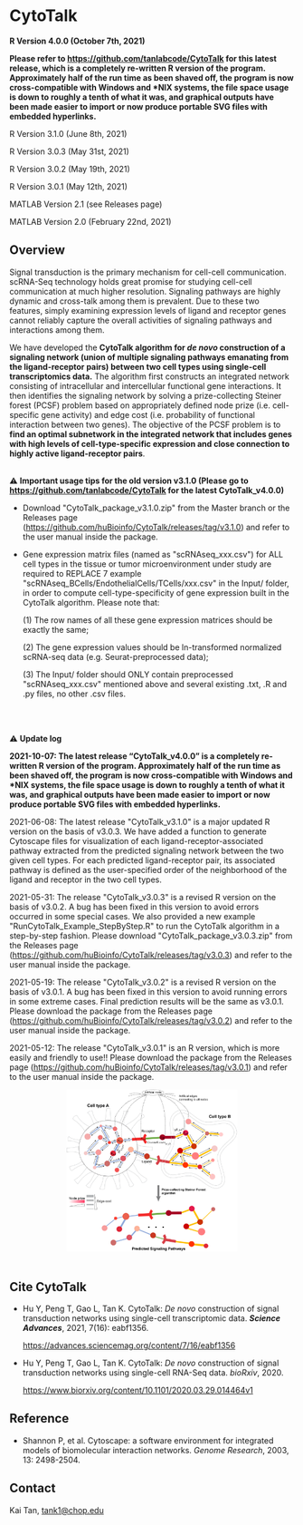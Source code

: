 CytoTalk 
================
**R Version 4.0.0 (October 7th, 2021)**

**Please refer to https://github.com/tanlabcode/CytoTalk for this latest release, which is a completely re-written R version of the program. Approximately half of the run time as been shaved off, the program is now cross-compatible with Windows and \*NIX systems, the file space usage is down to roughly a tenth of what it was, and graphical outputs have been made easier to import or now produce portable SVG files with embedded hyperlinks.**

R Version 3.1.0 (June 8th, 2021)

R Version 3.0.3 (May 31st, 2021)

R Version 3.0.2 (May 19th, 2021)

R Version 3.0.1 (May 12th, 2021)

MATLAB Version 2.1 (see Releases page)

MATLAB Version 2.0 (February 22nd, 2021) 


## Overview

Signal transduction is the primary mechanism for cell-cell communication. scRNA-Seq technology holds great promise for studying cell-cell communication at much higher resolution. Signaling pathways are highly dynamic and cross-talk among them is prevalent. Due to these two features, simply examining expression levels of ligand and receptor genes cannot reliably capture the overall activities of signaling pathways and interactions among them. 

We have developed the **CytoTalk algorithm for *de novo* construction of a signaling network (union of multiple signaling pathways emanating from the ligand-receptor pairs) between two cell types using single-cell transcriptomics data.** The algorithm first constructs an integrated network consisting of intracellular and intercellular functional gene interactions. It then identifies the signaling network by solving a prize-collecting Steiner forest (PCSF) problem based on appropriately defined node prize (i.e. cell-specific gene activity) and edge cost (i.e. probability of functional interaction between two genes). The objective of the PCSF problem is to **find an optimal subnetwork in the integrated network that includes genes with high levels of cell-type-specific expression and close connection to highly active ligand-receptor pairs**. 
<br />
<br />

⚠ **Important usage tips for the old version v3.1.0 (Please go to https://github.com/tanlabcode/CytoTalk for the latest CytoTalk_v4.0.0)**

* Download "CytoTalk_package_v3.1.0.zip" from the Master branch or the Releases page (https://github.com/huBioinfo/CytoTalk/releases/tag/v3.1.0) and refer to the user manual inside the package.

* Gene expression matrix files (named as "scRNAseq_xxx.csv") for ALL cell types in the tissue or tumor microenvironment under study are required to REPLACE 7 example "scRNAseq_BCells/EndothelialCells/TCells/xxx.csv" in the Input/ folder, in order to compute cell-type-specificity of gene expression built in the CytoTalk algorithm. Please note that:

    (1) The row names of all these gene expression matrices should be exactly the same;

    (2) The gene expression values should be ln-transformed normalized scRNA-seq data (e.g. Seurat-preprocessed data);

    (3) The Input/ folder should ONLY contain preprocessed "scRNAseq_xxx.csv" mentioned above and several existing .txt, .R and .py files, no other .csv files.
<br />
<br />

⚠ **Update log** 

**2021-10-07: The latest release “CytoTalk_v4.0.0” is a completely re-written R version of the program. Approximately half of the run time as been shaved off, the program is now cross-compatible with Windows and \*NIX systems, the file space usage is down to roughly a tenth of what it was, and graphical outputs have been made easier to import or now produce portable SVG files with embedded hyperlinks.**

2021-06-08: The latest release "CytoTalk_v3.1.0" is a major updated R version on the basis of v3.0.3. We have added a function to generate Cytoscape files for visualization of each ligand-receptor-associated pathway extracted from the predicted signaling network between the two given cell types. For each predicted ligand-receptor pair, its associated pathway is defined as the user-specified order of the neighborhood of the ligand and receptor in the two cell types.

2021-05-31: The release "CytoTalk_v3.0.3" is a revised R version on the basis of v3.0.2. A bug has been fixed in this version to avoid errors occurred in some special cases. We also provided a new example "RunCytoTalk_Example_StepByStep.R" to run the CytoTalk algorithm in a step-by-step fashion. Please download "CytoTalk_package_v3.0.3.zip" from the Releases page (https://github.com/huBioinfo/CytoTalk/releases/tag/v3.0.3) and refer to the user manual inside the package.

2021-05-19: The release "CytoTalk_v3.0.2" is a revised R version on the basis of v3.0.1. A bug has been fixed in this version to avoid running errors in some extreme cases. Final prediction results will be the same as v3.0.1. Please download the package from the Releases page (https://github.com/huBioinfo/CytoTalk/releases/tag/v3.0.2) and refer to the user manual inside the package.

2021-05-12: The release "CytoTalk_v3.0.1" is an R version, which is more easily and friendly to use!! Please download the package from the Releases page (https://github.com/huBioinfo/CytoTalk/releases/tag/v3.0.1) and refer to the user manual inside the package.




<div align=center><img src="https://github.com/huBioinfo/CytoTalk/blob/master/CytoTalk_schematic.png" width="60%" height="60%" /></div>
<br />


     
## Cite CytoTalk  

* Hu Y, Peng T, Gao L, Tan K. CytoTalk: *De novo* construction of signal transduction networks using single-cell transcriptomic data. ***Science Advances***, 2021, 7(16): eabf1356.

    https://advances.sciencemag.org/content/7/16/eabf1356

* Hu Y, Peng T, Gao L, Tan K. CytoTalk: *De novo* construction of signal transduction networks using single-cell RNA-Seq data. *bioRxiv*, 2020.
 
    https://www.biorxiv.org/content/10.1101/2020.03.29.014464v1

## Reference  

* Shannon P, et al. Cytoscape: a software environment for integrated models of biomolecular interaction networks. *Genome Research*, 2003, 13: 2498-2504.

## Contact  

Kai Tan, tank1@chop.edu<br />


